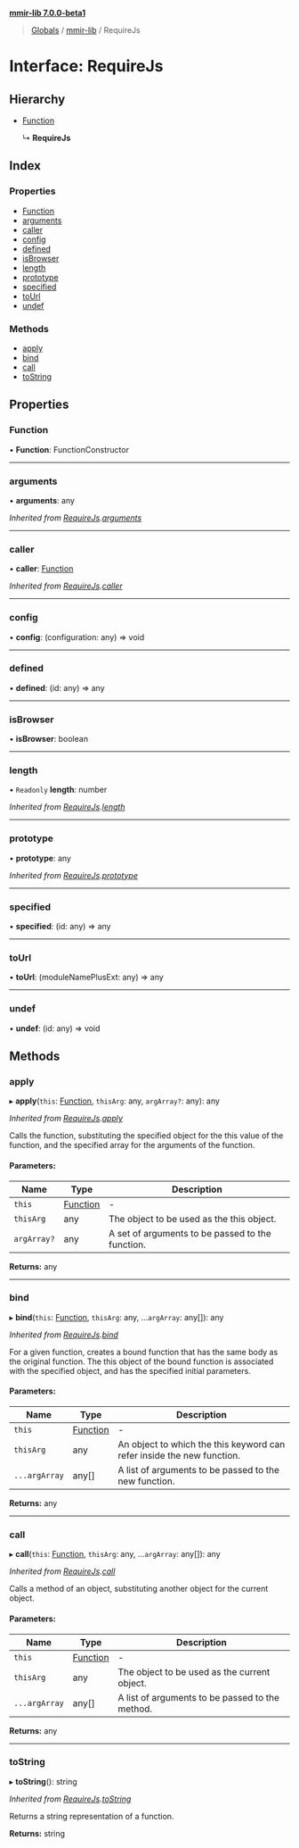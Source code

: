 **[mmir-lib 7.0.0-beta1](../README.md)**

> [Globals](../README.md) / [mmir-lib](../modules/mmir_lib.md) / RequireJs

# Interface: RequireJs

## Hierarchy

* [Function](mmir_lib.requirejs.md#function)

  ↳ **RequireJs**

## Index

### Properties

* [Function](mmir_lib.requirejs.md#function)
* [arguments](mmir_lib.requirejs.md#arguments)
* [caller](mmir_lib.requirejs.md#caller)
* [config](mmir_lib.requirejs.md#config)
* [defined](mmir_lib.requirejs.md#defined)
* [isBrowser](mmir_lib.requirejs.md#isbrowser)
* [length](mmir_lib.requirejs.md#length)
* [prototype](mmir_lib.requirejs.md#prototype)
* [specified](mmir_lib.requirejs.md#specified)
* [toUrl](mmir_lib.requirejs.md#tourl)
* [undef](mmir_lib.requirejs.md#undef)

### Methods

* [apply](mmir_lib.requirejs.md#apply)
* [bind](mmir_lib.requirejs.md#bind)
* [call](mmir_lib.requirejs.md#call)
* [toString](mmir_lib.requirejs.md#tostring)

## Properties

### Function

•  **Function**: FunctionConstructor

___

### arguments

•  **arguments**: any

*Inherited from [RequireJs](mmir_lib.requirejs.md).[arguments](mmir_lib.requirejs.md#arguments)*

___

### caller

•  **caller**: [Function](mmir_lib.requirejs.md#function)

*Inherited from [RequireJs](mmir_lib.requirejs.md).[caller](mmir_lib.requirejs.md#caller)*

___

### config

•  **config**: (configuration: any) => void

___

### defined

•  **defined**: (id: any) => any

___

### isBrowser

•  **isBrowser**: boolean

___

### length

• `Readonly` **length**: number

*Inherited from [RequireJs](mmir_lib.requirejs.md).[length](mmir_lib.requirejs.md#length)*

___

### prototype

•  **prototype**: any

*Inherited from [RequireJs](mmir_lib.requirejs.md).[prototype](mmir_lib.requirejs.md#prototype)*

___

### specified

•  **specified**: (id: any) => any

___

### toUrl

•  **toUrl**: (moduleNamePlusExt: any) => any

___

### undef

•  **undef**: (id: any) => void

## Methods

### apply

▸ **apply**(`this`: [Function](mmir_lib.requirejs.md#function), `thisArg`: any, `argArray?`: any): any

*Inherited from [RequireJs](mmir_lib.requirejs.md).[apply](mmir_lib.requirejs.md#apply)*

Calls the function, substituting the specified object for the this value of the function, and the specified array for the arguments of the function.

#### Parameters:

Name | Type | Description |
------ | ------ | ------ |
`this` | [Function](mmir_lib.requirejs.md#function) | - |
`thisArg` | any | The object to be used as the this object. |
`argArray?` | any | A set of arguments to be passed to the function.  |

**Returns:** any

___

### bind

▸ **bind**(`this`: [Function](mmir_lib.requirejs.md#function), `thisArg`: any, ...`argArray`: any[]): any

*Inherited from [RequireJs](mmir_lib.requirejs.md).[bind](mmir_lib.requirejs.md#bind)*

For a given function, creates a bound function that has the same body as the original function.
The this object of the bound function is associated with the specified object, and has the specified initial parameters.

#### Parameters:

Name | Type | Description |
------ | ------ | ------ |
`this` | [Function](mmir_lib.requirejs.md#function) | - |
`thisArg` | any | An object to which the this keyword can refer inside the new function. |
`...argArray` | any[] | A list of arguments to be passed to the new function.  |

**Returns:** any

___

### call

▸ **call**(`this`: [Function](mmir_lib.requirejs.md#function), `thisArg`: any, ...`argArray`: any[]): any

*Inherited from [RequireJs](mmir_lib.requirejs.md).[call](mmir_lib.requirejs.md#call)*

Calls a method of an object, substituting another object for the current object.

#### Parameters:

Name | Type | Description |
------ | ------ | ------ |
`this` | [Function](mmir_lib.requirejs.md#function) | - |
`thisArg` | any | The object to be used as the current object. |
`...argArray` | any[] | A list of arguments to be passed to the method.  |

**Returns:** any

___

### toString

▸ **toString**(): string

*Inherited from [RequireJs](mmir_lib.requirejs.md).[toString](mmir_lib.requirejs.md#tostring)*

Returns a string representation of a function.

**Returns:** string
